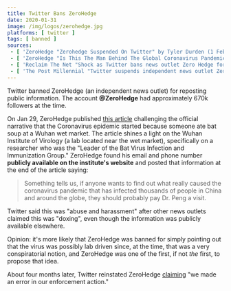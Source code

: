 ```yaml
---
title: Twitter Bans ZeroHedge
date: 2020-01-31
image: /img/logos/zerohedge.jpg
platforms: [ twitter ]
tags: [ banned ]
sources:
 - [ 'ZeroHedge "Zerohedge Suspended On Twitter" by Tyler Durden (1 Feb 2020)', 'https://www.zerohedge.com/political/zerohedge-suspended-twitter' ]
 - [ 'ZeroHedge "Is This The Man Behind The Global Coronavirus Pandemic?" by Tyler Durden (29 Jan 2020)', 'https://www.zerohedge.com/health/man-behind-global-coronavirus-pandemic' ]
 - [ 'Reclaim The Net "Shock as Twitter bans news outlet Zero Hedge for "abuse and harassment"" by Tom Parker (31 Jan 2020)', 'https://reclaimthenet.org/zero-hedge-twitter-suspended/' ]
 - [ 'The Post Millennial "Twitter suspends independent news outlet Zero Hedge" by Ian Miles Cheong (31 Jan 2020)', 'https://thepostmillennial.com/breaking-twitter-suspends-independent-news-outlet-zero-hedge' ]
---
```


Twitter banned ZeroHedge (an independent news outlet) for reposting public
information. The account **@ZeroHedge** had approximately 670k followers at
the time.

On Jan 29, ZeroHedge published [this
article](https://www.zerohedge.com/health/man-behind-global-coronavirus-pandemic)
challenging the official narrative that the Coronavirus epidemic started
because someone ate bat soup at a Wuhan wet market.  The article shines a light
on the Wuhan Institute of Virology (a lab located near the wet market),
specifically on a researcher who was the "Leader of the Bat Virus Infection and
Immunization Group." ZeroHedge found his email and phone number **publicly
available on the institute's website** and posted that information at the end
of the article saying:
> Something tells us, if anyone wants to find out what really caused the
> coronavirus pandemic that has infected thousands of people in China and
> around the globe, they should probably pay Dr. Peng a visit.

Twitter said this was "abuse and harassment" after other news outlets claimed
this was "doxing", even though the information was publicly available
elsewhere.

Opinion: it's more likely that ZeroHedge was banned for simply pointing out
that the virus was possibly lab driven since, at the time, that was a very
conspiratorial notion, and ZeroHedge was one of the first, if not _the_ first,
to propose that idea.

About four months later, Twitter reinstated ZeroHedge
[claiming](https://archive.vn/NnZnw#selection-1113.0-1115.1) "we made an
error in our enforcement action."
